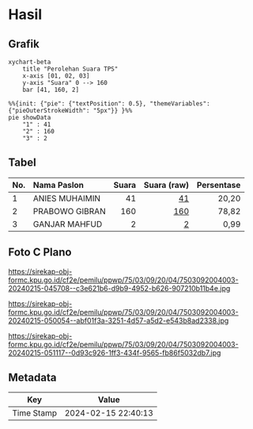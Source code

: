 # Hasil

## Grafik

```mermaid
xychart-beta
    title "Perolehan Suara TPS"
    x-axis [01, 02, 03]
    y-axis "Suara" 0 --> 160
    bar [41, 160, 2]
```

```mermaid
%%{init: {"pie": {"textPosition": 0.5}, "themeVariables": {"pieOuterStrokeWidth": "5px"}} }%%
pie showData
    "1" : 41
    "2" : 160
    "3" : 2
```

## Tabel

| No. | Nama Paslon    | Suara | Suara (raw) | Persentase |
|:--- |:-------------- | -----:| -----------:| ----------:|
| 1   | ANIES MUHAIMIN | 41    | [41][p-1]   | 20,20      |
| 2   | PRABOWO GIBRAN | 160   | [160][p-2]  | 78,82      |
| 3   | GANJAR MAHFUD  | 2     | [2][p-3]    | 0,99       |


[p-1]: https://github.com/gigit-pemilu/pemilu-2024-75-gorontalo/blob/main/pilpres/hitung-suara/sub/75-gorontalo/sub/03-bone-bolango/sub/09-bone/sub/2004-bilonlantunga/sub/003-tps/sub/paslon-1.txt
[p-2]: https://github.com/gigit-pemilu/pemilu-2024-75-gorontalo/blob/main/pilpres/hitung-suara/sub/75-gorontalo/sub/03-bone-bolango/sub/09-bone/sub/2004-bilonlantunga/sub/003-tps/sub/paslon-2.txt
[p-3]: https://github.com/gigit-pemilu/pemilu-2024-75-gorontalo/blob/main/pilpres/hitung-suara/sub/75-gorontalo/sub/03-bone-bolango/sub/09-bone/sub/2004-bilonlantunga/sub/003-tps/sub/paslon-3.txt

## Foto C Plano

https://sirekap-obj-formc.kpu.go.id/cf2e/pemilu/ppwp/75/03/09/20/04/7503092004003-20240215-045708--c3e621b6-d9b9-4952-b626-907210b11b4e.jpg

https://sirekap-obj-formc.kpu.go.id/cf2e/pemilu/ppwp/75/03/09/20/04/7503092004003-20240215-050054--abf01f3a-3251-4d57-a5d2-e543b8ad2338.jpg

https://sirekap-obj-formc.kpu.go.id/cf2e/pemilu/ppwp/75/03/09/20/04/7503092004003-20240215-051117--0d93c926-1ff3-434f-9565-fb86f5032db7.jpg


## Metadata

| Key        | Value               |
| ---------- | ------------------- |
| Time Stamp | 2024-02-15 22:40:13 |



